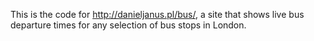 This is the code for http://danieljanus.pl/bus/, a site that shows
live bus departure times for any selection of bus stops in London.